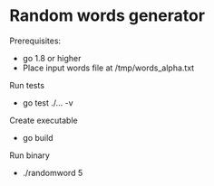 # Random words generator

Prerequisites:
- go 1.8 or higher
- Place input words file at /tmp/words_alpha.txt

Run tests
- go test ./... -v

Create executable
- go build

Run binary
- ./randomword 5
